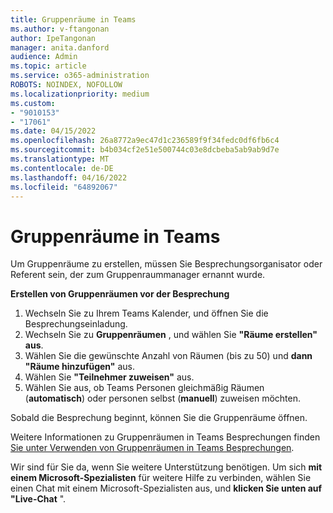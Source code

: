 ```yaml
---
title: Gruppenräume in Teams
ms.author: v-ftangonan
author: IpeTangonan
manager: anita.danford
audience: Admin
ms.topic: article
ms.service: o365-administration
ROBOTS: NOINDEX, NOFOLLOW
ms.localizationpriority: medium
ms.custom:
- "9010153"
- "17061"
ms.date: 04/15/2022
ms.openlocfilehash: 26a8772a9ec47d1c236589f9f34fedc0df6fb6c4
ms.sourcegitcommit: b4b034cf2e51e500744c03e8dcbeba5ab9ab9d7e
ms.translationtype: MT
ms.contentlocale: de-DE
ms.lasthandoff: 04/16/2022
ms.locfileid: "64892067"
---
```

# <a name="breakout-rooms-in-teams"></a>Gruppenräume in Teams

Um Gruppenräume zu erstellen, müssen Sie Besprechungsorganisator oder Referent sein, der zum Gruppenraummanager ernannt wurde.

**Erstellen von Gruppenräumen vor der Besprechung**

1. Wechseln Sie zu Ihrem Teams Kalender, und öffnen Sie die Besprechungseinladung.
2. Wechseln Sie zu **Gruppenräumen** , und wählen Sie **"Räume erstellen" aus**.
3. Wählen Sie die gewünschte Anzahl von Räumen (bis zu 50) und **dann "Räume hinzufügen"** aus.
4. Wählen Sie **"Teilnehmer zuweisen"** aus.
5. Wählen Sie aus, ob Teams Personen gleichmäßig Räumen (**automatisch**) oder personen selbst (**manuell**) zuweisen möchten.

Sobald die Besprechung beginnt, können Sie die Gruppenräume öffnen.

Weitere Informationen zu Gruppenräumen in Teams Besprechungen finden [Sie unter Verwenden von Gruppenräumen in Teams Besprechungen](https://support.microsoft.com/office/use-breakout-rooms-in-teams-meetings-7de1f48a-da07-466c-a5ab-4ebace28e461).

Wir sind für Sie da, wenn Sie weitere Unterstützung benötigen. Um sich **mit einem Microsoft-Spezialisten** für weitere Hilfe zu verbinden, wählen Sie einen Chat mit einem Microsoft-Spezialisten aus, und **klicken Sie unten auf "Live-Chat** ".
